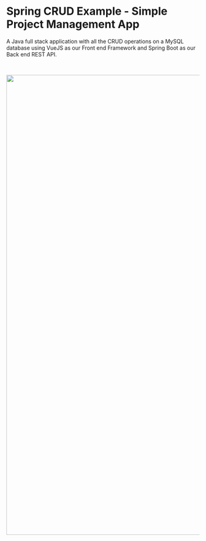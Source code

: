 # Spring CRUD Example - Simple Project Management App

A Java full stack application with all the CRUD operations on a MySQL database using VueJS as our Front end Framework and Spring Boot as our Back end REST API.

<br />
<p align="center">
    <img src="https://i.imgur.com/vsmUOb3.png" width="1200" height="1200"/>
</p>
